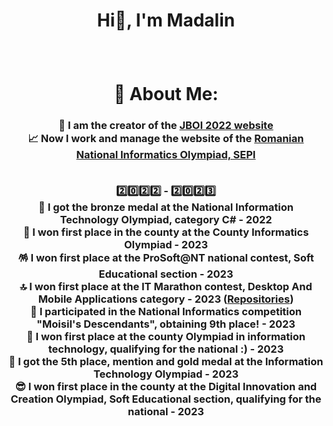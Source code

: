# <p align="center">Hi👋, I'm Madalin</p>
<br>
<h1 align="center">💫 About Me: </h1>
<h3 align="center">
<b>🎉 I am the creator of the <a href = "https://jboi2022.lrmd.ro">JBOI 2022 website</a>
<br>📈 Now I work and manage the website of the <a href = "https://www.sepi.ro">Romanian National Informatics Olympiad, SEPI</a>
<br><br>

2️⃣0️⃣2️⃣2️⃣ - 2️⃣0️⃣2️⃣3️⃣
<br>🔴 I got the bronze medal at the National Information Technology Olympiad, category C# - 2022
<br>🔵 I won first place in the county at the County Informatics Olympiad - 2023
<br>🪅 I won first place at the ProSoft@NT national contest, Soft Educational section  - 2023
<br>🔝 I won first place at the IT Marathon contest, Desktop And Mobile Applications category - 2023 (<a href = "https://github.com/nnmadalin/Invite-for-a-break---ITMarathon">Repositories</a>)
<br>🧭 I participated in the National Informatics competition "Moisil's Descendants", obtaining 9th place! - 2023
<br>🫠 I won first place at the county Olympiad in information technology, qualifying for the national :) - 2023
<br>🤩 I got the <b>5th place, mention and gold medal</b> at the Information Technology Olympiad - 2023
<br>😎 I won first place in the county at the Digital Innovation and Creation Olympiad, Soft Educational section, qualifying for the national - 2023
</b>
</h3>
 
